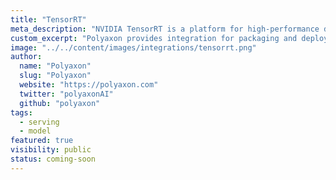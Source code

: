 ```yaml
---
title: "TensorRT"
meta_description: "NVIDIA TensorRT is a platform for high-performance deep learning inference."
custom_excerpt: "Polyaxon provides integration for packaging and deploying models using TensorRT."
image: "../../content/images/integrations/tensorrt.png"
author:
  name: "Polyaxon"
  slug: "Polyaxon"
  website: "https://polyaxon.com"
  twitter: "polyaxonAI"
  github: "polyaxon"
tags: 
  - serving
  - model
featured: true
visibility: public
status: coming-soon
---
```


